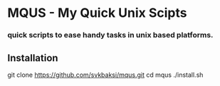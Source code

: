 # MQUS - My Quick Unix Scipts
### quick scripts to ease handy tasks in unix based platforms.



## Installation
git clone https://github.com/svkbaksi/mqus.git
cd mqus
./install.sh
